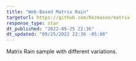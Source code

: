 ```yaml
---
title: "Web-Based Matrix Rain"
targeturl: https://github.com/Rezmason/matrix
response_type: star
dt_published: "2022-09-25 22:36"
dt_updated: "09/25/2022 22:36 -05:00"
---
```


Matrix Rain sample with different variations. 